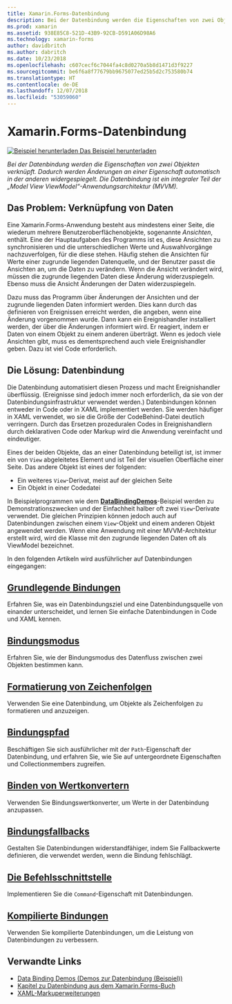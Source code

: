 ```yaml
---
title: Xamarin.Forms-Datenbindung
description: Bei der Datenbindung werden die Eigenschaften von zwei Objekten verknüpft. Dadurch werden Änderungen an einer Eigenschaft automatisch in der anderen widergespiegelt. Die Datenbindung ist ein integraler Teil der „Model View ViewModel“-Anwendungsarchitektur (MVVM).
ms.prod: xamarin
ms.assetid: 938E85C8-521D-43B9-92CB-D591A06D98A6
ms.technology: xamarin-forms
author: davidbritch
ms.author: dabritch
ms.date: 10/23/2018
ms.openlocfilehash: c607cecf6c7044fa4c8d0270a5b8d1471d3f9227
ms.sourcegitcommit: be6f6a8f77679bb9675077ed25b5d2c753580b74
ms.translationtype: HT
ms.contentlocale: de-DE
ms.lasthandoff: 12/07/2018
ms.locfileid: "53059060"
---
```

# <a name="xamarinforms-data-binding"></a>Xamarin.Forms-Datenbindung

[![Beispiel herunterladen](~/media/shared/download.png) Das Beispiel herunterladen](https://developer.xamarin.com/samples/xamarin-forms/DataBindingDemos/)

_Bei der Datenbindung werden die Eigenschaften von zwei Objekten verknüpft. Dadurch werden Änderungen an einer Eigenschaft automatisch in der anderen widergespiegelt. Die Datenbindung ist ein integraler Teil der „Model View ViewModel“-Anwendungsarchitektur (MVVM)._

## <a name="the-data-linking-problem"></a>Das Problem: Verknüpfung von Daten

Eine Xamarin.Forms-Anwendung besteht aus mindestens einer Seite, die wiederum mehrere Benutzeroberflächenobjekte, sogenannte *Ansichten*, enthält. Eine der Hauptaufgaben des Programms ist es, diese Ansichten zu synchronisieren und die unterschiedlichen Werte und Auswahlvorgänge nachzuverfolgen, für die diese stehen. Häufig stehen die Ansichten für Werte einer zugrunde liegenden Datenquelle, und der Benutzer passt die Ansichten an, um die Daten zu verändern. Wenn die Ansicht verändert wird, müssen die zugrunde liegenden Daten diese Änderung widerzuspiegeln. Ebenso muss die Ansicht Änderungen der Daten widerzuspiegeln.

Dazu muss das Programm über Änderungen der Ansichten und der zugrunde liegenden Daten informiert werden. Dies kann durch das definieren von Ereignissen erreicht werden, die angeben, wenn eine Änderung vorgenommen wurde. Dann kann ein Ereignishandler installiert werden, der über die Änderungen informiert wird. Er reagiert, indem er Daten von einem Objekt zu einem anderen überträgt. Wenn es jedoch viele Ansichten gibt, muss es dementsprechend auch viele Ereignishandler geben. Dazu ist viel Code erforderlich.

## <a name="the-data-binding-solution"></a>Die Lösung: Datenbindung

Die Datenbindung automatisiert diesen Prozess und macht Ereignishandler überflüssig. (Ereignisse sind jedoch immer noch erforderlich, da sie von der Datenbindungsinfrastruktur verwendet werden.) Datenbindungen können entweder in Code oder in XAML implementiert werden. Sie werden häufiger in XAML verwendet, wo sie die Größe der CodeBehind-Datei deutlich verringern. Durch das Ersetzen prozeduralen Codes in Ereignishandlern durch deklarativen Code oder Markup wird die Anwendung vereinfacht und eindeutiger.

Eines der beiden Objekte, das an einer Datenbindung beteiligt ist, ist immer ein von `View` abgeleitetes Element und ist Teil der visuellen Oberfläche einer Seite. Das andere Objekt ist eines der folgenden:

- Ein weiteres `View`-Derivat, meist auf der gleichen Seite
- Ein Objekt in einer Codedatei

In Beispielprogrammen wie dem [**DataBindingDemos**](https://developer.xamarin.com/samples/xamarin-forms/DataBindingDemos/)-Beispiel werden zu Demonstrationszwecken und der Einfachheit halber oft zwei `View`-Derivate verwendet. Die gleichen Prinzipien können jedoch auch auf Datenbindungen zwischen einem `View`-Objekt und einem anderen Objekt angewendet werden. Wenn eine Anwendung mit einer MVVM-Architektur erstellt wird, wird die Klasse mit den zugrunde liegenden Daten oft als ViewModel bezeichnet.

In den folgenden Artikeln wird ausführlicher auf Datenbindungen eingegangen:

## <a name="basic-bindingsbasic-bindingsmd"></a>[Grundlegende Bindungen](basic-bindings.md)

Erfahren Sie, was ein Datenbindungsziel und eine Datenbindungsquelle von einander unterscheidet, und lernen Sie einfache Datenbindungen in Code und XAML kennen.

## <a name="binding-modebinding-modemd"></a>[Bindungsmodus](binding-mode.md)

Erfahren Sie, wie der Bindungsmodus des Datenfluss zwischen zwei Objekten bestimmen kann.

## <a name="string-formattingstring-formattingmd"></a>[Formatierung von Zeichenfolgen](string-formatting.md)

Verwenden Sie eine Datenbindung, um Objekte als Zeichenfolgen zu formatieren und anzuzeigen.

## <a name="binding-pathbinding-pathmd"></a>[Bindungspfad](binding-path.md)

Beschäftigen Sie sich ausführlicher mit der `Path`-Eigenschaft der Datenbindung, und erfahren Sie, wie Sie auf untergeordnete Eigenschaften und Collectionmembers zugreifen.

## <a name="binding-value-convertersconvertersmd"></a>[Binden von Wertkonvertern](converters.md)

Verwenden Sie Bindungswertkonverter, um Werte in der Datenbindung anzupassen.

## <a name="binding-fallbacksbinding-fallbacksmd"></a>[Bindungsfallbacks](binding-fallbacks.md)

Gestalten Sie Datenbindungen widerstandfähiger, indem Sie Fallbackwerte definieren, die verwendet werden, wenn die Bindung fehlschlägt.

## <a name="the-command-interfacecommandingmd"></a>[Die Befehlsschnittstelle](commanding.md)

Implementieren Sie die `Command`-Eigenschaft mit Datenbindungen.

## <a name="compiled-bindingscompiled-bindingsmd"></a>[Kompilierte Bindungen](compiled-bindings.md)

Verwenden Sie kompilierte Datenbindungen, um die Leistung von Datenbindungen zu verbessern.

## <a name="related-links"></a>Verwandte Links

- [Data Binding Demos (Demos zur Datenbindung (Beispiel))](https://developer.xamarin.com/samples/xamarin-forms/DataBindingDemos/)
- [Kapitel zu Datenbindung aus dem Xamarin.Forms-Buch](~/xamarin-forms/creating-mobile-apps-xamarin-forms/summaries/chapter16.md)
- [XAML-Markuperweiterungen](~/xamarin-forms/xaml/markup-extensions/index.md)

